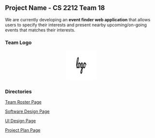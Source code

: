 ## Project Name - CS 2212 Team 18

We are currently developing an **event finder web application** that allows users to specify their interests and present nearby upcoming/on-going events that matches their interests.

### Team Logo

<center><img src="Example Logo.jpg" alt="Example Logo" style="width:100px; height:100px;"></center>

### Directories

[Team Roster Page]()

[Software Design Page]()

[UI Design Page]()

[Project Plan Page]()
